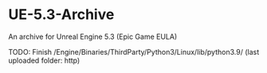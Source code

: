# UE-5.3-Archive
An archive for Unreal Engine 5.3 (Epic Game EULA)

TODO: Finish /Engine/Binaries/ThirdParty/Python3/Linux/lib/python3.9/ (last uploaded folder: http)
